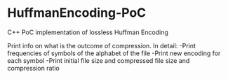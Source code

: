 # HuffmanEncoding-PoC
C++ PoC implementation of lossless Huffman Encoding

Print info on what is the outcome of compression. In detail:
-Print frequencies of symbols of the alphabet of the file
-Print new encoding for each symbol
-Print initial file size and compressed file size and compression ratio

